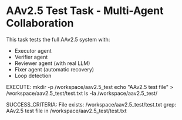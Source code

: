 # AAv2.5 Test Task - Multi-Agent Collaboration

This task tests the full AAv2.5 system with:
- Executor agent
- Verifier agent
- Reviewer agent (with real LLM)
- Fixer agent (automatic recovery)
- Loop detection

EXECUTE:
mkdir -p /workspace/aav2.5_test
echo "AAv2.5 test file" > /workspace/aav2.5_test/test.txt
ls -la /workspace/aav2.5_test/

SUCCESS_CRITERIA:
File exists: /workspace/aav2.5_test/test.txt
grep: AAv2.5 test file in /workspace/aav2.5_test/test.txt
